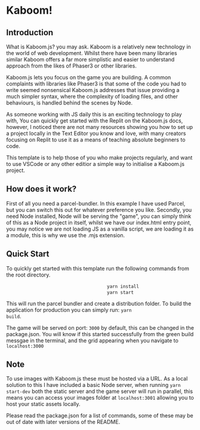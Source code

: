 # Kaboom!

## Introduction

What is Kaboom.js? you may ask. Kaboom is a relatively new technology in the world of web development. Whilst there have been many libraries similar Kaboom offers a far more simplistic and easier to understand approach from the likes of Phaser3 or other libraries. 

Kaboom.js lets you focus on the game you are building. A common complaints with libraries like Phaser3 is that some of the code you had to write seemed nonsensical Kaboom.js addresses that issue providing a much simpler syntax, where the complexity of loading files, and other behaviours, is handled behind the scenes by Node. 

As someone working with JS daily this is an exciting technology to play with, You can quickly get started with the Replit on the Kaboom.js docs, however, I noticed there are not many resources showing you how to set up a project locally in the Text Editor you know and love, with many creators focusing on Replit to use it as a means of teaching absolute beginners to code. 

This template is to help those of you who make projects regularly, and want to use VSCode or any other editior a simple way to initialise a Kaboom.js project.

## How does it work?

First of all you need a parcel-bundler. In this example I have used Parcel, but you can switch this out for whatever preference you like. Secondly, you need Node installed, Node will be serving the "game", you can simply think of this as a Node project in itself, whilst we have our index.html entry point, you may notice we are not loading JS as a vanilla script, we are loading it as a module, this is why we use the .mjs extension. 

## Quick Start

To quickly get started with this template run the following commands from the root directory.

<pre>
                                <code>yarn install</code>
                                <code>yarn start</code>
</pre>

This will run the parcel bundler and create a distribution folder. To build the application for production you can simply run: <code>yarn build</code>.

The game will be served on port: <code>3000</code> by default, this can be changed in the package.json. You will know if this started successfully from the green build messgae in the terminal, and the grid appearing when you navigate to <code>localhost:3000</code>

## Note

To use images with Kaboom.js these must be hosted via a URL. As a local solution to this I have included a basic Node server, when running <code>yarn start-dev</code> both the static server and the game server will run in parallel, this means you can access your images folder at <code>localhost:3001</code> allowing you to host your static assets locally.

Please read the package.json for a list of commands, some of these may be out of date with later versions of the README. 